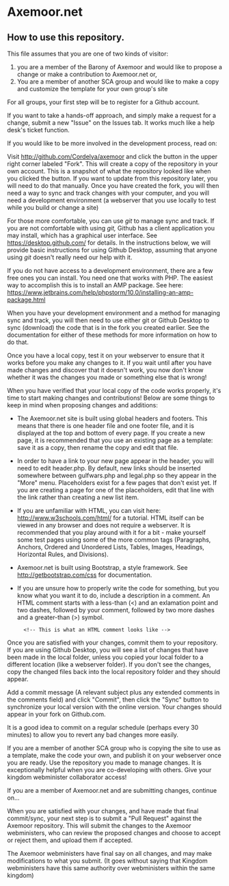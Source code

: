 Axemoor.net
========

How to use this repository.
--------

This file assumes that you are one of two kinds of visitor: 

1. you are a member of the Barony of Axemoor and would like to propose a change or make a contribution to Axemoor.net or, 
2. You are a member of another SCA group and would like to make a copy and customize the template for your own group's site

For all groups, your first step will be to register for a Github account. 

If you want to take a hands-off approach, and simply make a request for a change, submit a new "Issue" on the Issues tab. It works much like a help desk's ticket function.

If you would like to be more involved in the development process, read on:

Visit http://github.com/Cordelya/axemoor and click the button in the upper right corner labeled "Fork". This will create a copy of the repository in your own account. This is a snapshot of what the repository looked like when you clicked the button. If you want to update from this repository later, you will need to do that manually.
Once you have created the fork, you will then need a way to sync and track changes with your computer, and you will need a development environment (a webserver that you use locally to test while you build or change a site)

For those more comfortable, you can use _git_ to manage sync and track. If you are not comfortable with using _git,_ Github has a client application you may install, which has a graphical user interface. See https://desktop.github.com/ for details. In the instructions below, we will provide basic instructions for using Github Desktop, assuming that anyone using _git_ doesn't really need our help with it.

If you do not have access to a development environment, there are a few free ones you can install. You need one that works with PHP. The easiest way to accomplish this is to install an AMP package. See here: https://www.jetbrains.com/help/phpstorm/10.0/installing-an-amp-package.html

When you have your development environment and a method for managing sync and track, you will then need to use either git or Github Desktop to sync (download) the code that is in the fork you created earlier. See the documentation for either of these methods for more information on how to do that.

Once you have a local copy, test it on your webserver to ensure that it works before you make any changes to it. If you wait until after you have made changes and discover that it doesn't work, you now don't know whether it was the changes you made or something else that is wrong!

When you have verified that your local copy of the code works properly, it's time to start making changes and contributions! Below are some things to keep in mind when proposing changes and additions:

* The Axemoor.net site is built using global headers and footers. This means that there is one header file and one footer file, and it is displayed at the top and bottom of every page. If you create a new page, it is recommended that you use an existing page as a template: save it as a copy, then rename the copy and edit that file.
* In order to have a link to your new page appear in the header, you will need to edit header.php. By default, new links should be inserted somewhere between gulfwars.php and legal.php so they appear in the "More" menu. Placeholders exist for a few pages that don't exist yet. If you are creating a page for one of the placeholders, edit that line with the link rather than creating a new list item.
* If you are unfamiliar with HTML, you can visit here: http://www.w3schools.com/html/ for a tutorial. HTML itself can be viewed in any browser and does not require a webserver. It is recommended that you play around with it for a bit - make yourself some test pages using some of the more common tags (Paragraphs, Anchors, Ordered and Unordered Lists, Tables, Images, Headings, Horizontal Rules, and Divisions). 
* Axemoor.net is built using Bootstrap, a style framework. See http://getbootstrap.com/css for documentation.
* If you are unsure how to properly write the code for something, but you know what you want it to do, include a description in a comment. An HTML comment starts with a less-than (<) and an exlamation point and two dashes, followed by your comment, followed by two more dashes and a greater-than (>) symbol.

        <!-- This is what an HTML comment looks like -->

Once you are satisfied with your changes, commit them to your repository. If you are using Github Desktop, you will see a list of changes that have been made in the local folder, unless you copied your local folder to a different location (like a webserver folder). If you don't see the changes, copy the changed files back into the local repository folder and they should appear.

Add a commit message (A relevant subject plus any extended comments in the comments field) and click "Commit", then click the "Sync" button to synchronize your local version with the online version. Your changes should appear in your fork on Github.com.

It is a good idea to commit on a regular schedule (perhaps every 30 minutes) to allow you to revert any bad changes more easily.

If you are a member of another SCA group who is copying the site to use as a template, make the code your own, and publish it on your webserver once you are ready. Use the repository you made to manage changes. It is exceptionally helpful when you are co-developing with others. Give your kingdom webminister collaborator access!

If you are a member of Axemoor.net and are submitting changes, continue on...

When you are satisfied with your changes, and have made that final commit/sync, your next step is to submit a "Pull Request" against the Axemoor repository. This will submit the changes to the Axemoor webministers, who can review the proposed changes and choose to accept or reject them, and upload them if accepted.

The Axemoor webministers have final say on all changes, and may make modifications to what you submit. (It goes without saying that Kingdom webministers have this same authority over webministers within the same kingdom)
